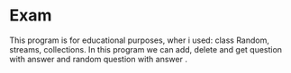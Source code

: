 # Exam
This program is for educational purposes, wher i used: class Random, streams, collections.
In this program we can add, delete and get question with answer and random question with answer  .
